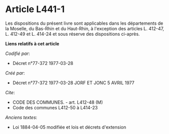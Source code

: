 # Article L441-1

Les dispositions du présent livre sont applicables dans les départements de la Moselle, du Bas-Rhin et du Haut-Rhin, à
l'exception des articles L. 412-47, L. 412-49 et L. 414-24 et sous réserve des dispositions ci-après.

**Liens relatifs à cet article**

_Codifié par_:

  - Décret n°77-372 1977-03-28

_Créé par_:

  - Décret n°77-372 1977-03-28 JORF ET JONC 5 AVRIL 1977

_Cite_:

  - CODE DES COMMUNES. - art. L412-48 (M)
  - Code des communes L412-50 à L414-23

_Anciens textes_:

  - Loi   1884-04-05 modifiée et lois et décrets d'extension
